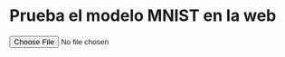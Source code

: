 <!DOCTYPE html>
<html lang="es">
<head>
    <meta charset="UTF-8">
    <meta name="viewport" content="width=device-width, initial-scale=1.0">
    <title>Clasificador MNIST</title>
    <script src="https://cdn.jsdelivr.net/npm/@tensorflow/tfjs"></script>
</head>
<body>
    <h1>Prueba el modelo MNIST en la web</h1>
    <input type="file" id="imageInput">
    <script>
        async function cargarModelo() {
            const modelo = await tf.loadLayersModel('model.json');
            console.log("Modelo cargado correctamente");
        }
        cargarModelo();
    </script>
</body>
</html>
